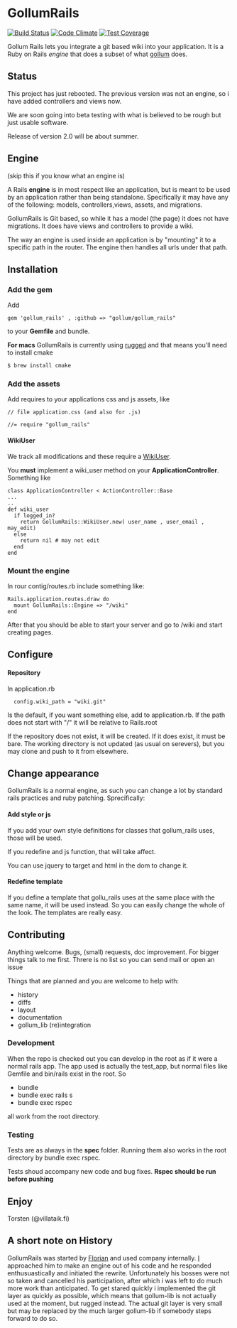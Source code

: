 # GollumRails
[![Build Status](https://travis-ci.org/gollum/gollum_rails.svg)](https://travis-ci.org/gollum/gollum_rails)
[![Code Climate](https://codeclimate.com/github/gollum/gollum_rails/badges/gpa.svg)](https://codeclimate.com/github/gollum/gollum_rails)
[![Test Coverage](https://codeclimate.com/github/gollum/gollum_rails/badges/coverage.svg)](https://codeclimate.com/github/gollum/gollum_rails)

Gollum Rails lets you integrate a git based wiki into your application. It is
a Ruby on Rails *engine* that does a subset of what [gollum](https://github.com/gollum/gollum) does.

## Status

This project has just rebooted. The previous version was not an engine, so i have added controllers and views now.

We are soon going into beta testing with what is believed to be rough but just usable software.

Release of version 2.0 will be about summer.

## Engine

(skip this if you know what an engine is)

A Rails **engine** is in most respect like an application, but is meant to be used by an application rather than being standalone.
Specifically it may have any of the following: models, controllers,views, assets, and migrations.

GollumRails is Git based, so while it has a model (the page) it does not have migrations. It does have views and controllers to provide a wiki.

The way an engine is used inside an application is by "mounting" it to a specific path in the router. The engine then handles all urls under that path.

## Installation

### Add the gem

Add

`gem 'gollum_rails' , :github => "gollum/gollum_rails"`

to your **Gemfile** and bundle.

**For macs** GollumRails is currently using [rugged](https://github.com/libgit2/rugged) and that means you'll need
to install cmake

```bash
$ brew install cmake
```

### Add the assets

Add requires to your applications css and js assets, like

```
// file application.css (and also for .js)

//= require "gollum_rails"
```

#### WikiUser

We track all modifications and these require a
[WikiUser](https://github.com/gollum/gollum_rails/blob/master/lib/gollum_rails/wiki_user.rb).

You **must** implement a wiki_user method on your **ApplicationController**. Something like

```
class ApplicationController < ActionController::Base
...
..
def wiki_user
  if logged_in?
    return GollumRails::WikiUser.new( user_name , user_email , may_edit)
  else
    return nil # may not edit
  end
end
```

### Mount the engine

In rour contig/routes.rb include something like:

```
Rails.application.routes.draw do
  mount GollumRails::Engine => "/wiki"
end
```
After that you should be able to start your server and go to /wiki and start creating pages.


## Configure

#### Repository

In application.rb

```
  config.wiki_path = "wiki.git"
```

Is the default, if you want something else, add to application.rb.
If the path does not start with "/" it will be relative to Rails.root

If the repository does not exist, it will be created. If it does exist, it must be bare.
The working directory is not updated (as usual on serevers), but you may clone and push to it from elsewhere.

## Change appearance

GollumRails is a normal engine, as such you can change a lot by standard rails practices and ruby patching.
Sprecifically:

#### Add style or js

If you add your own style definitions for classes that gollum_rails uses, those will be used.

If you redefine and js function, that will take affect.

You can use jquery to target and html in the dom to change it.

#### Redefine template

If you define a template that gollu_rails uses at the same place with the same name, it will be used instead.
So you can easily change the whole of the look. The templates are really easy.

## Contributing

Anything welcome. Bugs, (small) requests, doc improvement. For bigger things talk to me first.
Threre is no list so you can send mail or open an issue

Things that are planned and you are welcome to help with:

- history
- diffs
- layout
- documentation
- gollum_lib (re)integration

### Development

When the repo is checked out you can develop in the root as if it were a normal rails app.
The app used is actually the test_app, but normal files like Gemfile and bin/rails exist in the root.
So

- bundle
- bundle exec rails s
- bundle exec rspec

all work from the root directory.

### Testing

Tests are as always in the **spec** folder. Running them also works in the root directory by bundle exec rspec.

Tests shoud accompany new code and bug fixes. **Rspec should be run before pushing**

## Enjoy

Torsten (@villataik.fi)

## A short note on History

GollumRails was started by [Florian](https://github.com/nirnanaaa/gollum_rails) and used company internally. [I](https://github.com/dancinglightning) approached him to make an engine out of his code and he responded enthusuastically and initiated the rewrite. Unfortunately his bosses were not so taken and cancelled his participation, after which i was left to do much more work than anticipated.
To get stared quickly i implemented the git layer as quickly as possible, which means that gollum-lib is not actually used at the moment, but rugged instead.
The actual git layer is very small but may be replaced by the much larger gollum-lib if somebody steps forward to do so.
